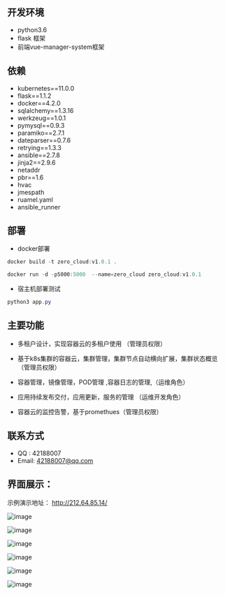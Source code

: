 ## 开发环境
- python3.6
- flask 框架
- 前端vue-manager-system框架

## 依赖
- kubernetes==11.0.0
- flask==1.1.2
- docker==4.2.0
- sqlalchemy==1.3.16
- werkzeug==1.0.1
- pymysql==0.9.3
- paramiko==2.7.1
- dateparser==0.7.6
- retrying==1.3.3
- ansible==2.7.8
- jinja2==2.9.6
- netaddr
- pbr==1.6
- hvac
- jmespath
- ruamel.yaml
- ansible_runner

## 部署

- docker部署

```powershell
docker build -t zero_cloud:v1.0.1 .

docker run -d -p5000:5000  --name=zero_cloud zero_cloud:v1.0.1
```
- 宿主机部署测试
```powershell
python3 app.py
```

## 主要功能

- 多租户设计，实现容器云的多租户使用 （管理员权限）

- 基于k8s集群的容器云，集群管理，集群节点自动横向扩展，集群状态概览 （管理员权限）

- 容器管理，镜像管理，POD管理 ,容器日志的管理,（运维角色）

- 应用持续发布交付，应用更新，服务的管理 （运维开发角色）

- 容器云的监控告警，基于promethues（管理员权限）

## 联系方式
- QQ : 42188007
- Email: 42188007@qq.com

## 界面展示：

示例演示地址：
http://212.64.85.14/


![image](https://github.com/EthanSun2019/ZeroCloud/blob/master/b0999dc299f2dd08d66cde90b59a6ed.png)

![image](https://github.com/EthanSun2019/ZeroCloud/blob/master/53c3747e65ab9ca82c1909d588432ea.png)

![image](https://github.com/EthanSun2019/ZeroCloud/blob/master/0123ba3a97e25faf9c40f6c31c9b6de.png)

![image](https://github.com/EthanSun2019/ZeroCloud/blob/master/99cfdf45f05e1ad84c30596fa3ae502.png)

![image](https://github.com/EthanSun2019/ZeroCloud/blob/master/9f1a531d348ea6882bcbb01721b9f8d.png)

![image](https://github.com/EthanSun2019/ZeroCloud/blob/master/img/a2b51d12c1af2df1b76a3d600079a90.png)



